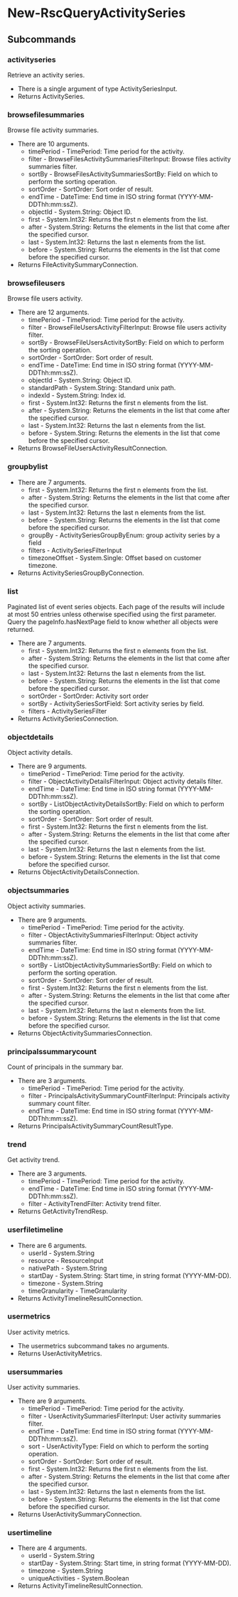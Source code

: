 # New-RscQueryActivitySeries
## Subcommands
### activityseries
Retrieve an activity series.

- There is a single argument of type ActivitySeriesInput.
- Returns ActivitySeries.
### browsefilesummaries
Browse file activity summaries.

- There are 10 arguments.
    - timePeriod - TimePeriod: Time period for the activity.
    - filter - BrowseFilesActivitySummariesFilterInput: Browse files activity summaries filter.
    - sortBy - BrowseFilesActivitySummariesSortBy: Field on which to perform the sorting operation.
    - sortOrder - SortOrder: Sort order of result.
    - endTime - DateTime: End time in ISO string format (YYYY-MM-DDThh:mm:ssZ).
    - objectId - System.String: Object ID.
    - first - System.Int32: Returns the first n elements from the list.
    - after - System.String: Returns the elements in the list that come after the specified cursor.
    - last - System.Int32: Returns the last n elements from the list.
    - before - System.String: Returns the elements in the list that come before the specified cursor.
- Returns FileActivitySummaryConnection.
### browsefileusers
Browse file users activity.

- There are 12 arguments.
    - timePeriod - TimePeriod: Time period for the activity.
    - filter - BrowseFileUsersActivityFilterInput: Browse file users activity filter.
    - sortBy - BrowseFileUsersActivitySortBy: Field on which to perform the sorting operation.
    - sortOrder - SortOrder: Sort order of result.
    - endTime - DateTime: End time in ISO string format (YYYY-MM-DDThh:mm:ssZ).
    - objectId - System.String: Object ID.
    - standardPath - System.String: Standard unix path.
    - indexId - System.String: Index id.
    - first - System.Int32: Returns the first n elements from the list.
    - after - System.String: Returns the elements in the list that come after the specified cursor.
    - last - System.Int32: Returns the last n elements from the list.
    - before - System.String: Returns the elements in the list that come before the specified cursor.
- Returns BrowseFileUsersActivityResultConnection.
### groupbylist
- There are 7 arguments.
    - first - System.Int32: Returns the first n elements from the list.
    - after - System.String: Returns the elements in the list that come after the specified cursor.
    - last - System.Int32: Returns the last n elements from the list.
    - before - System.String: Returns the elements in the list that come before the specified cursor.
    - groupBy - ActivitySeriesGroupByEnum: group activity series by a field
    - filters - ActivitySeriesFilterInput
    - timezoneOffset - System.Single: Offset based on customer timezone.
- Returns ActivitySeriesGroupByConnection.
### list
Paginated list of event series objects. Each page of the results will include at most 50 entries unless otherwise specified using the first parameter. Query the pageInfo.hasNextPage field to know whether all objects were returned.

- There are 7 arguments.
    - first - System.Int32: Returns the first n elements from the list.
    - after - System.String: Returns the elements in the list that come after the specified cursor.
    - last - System.Int32: Returns the last n elements from the list.
    - before - System.String: Returns the elements in the list that come before the specified cursor.
    - sortOrder - SortOrder: Activity sort order
    - sortBy - ActivitySeriesSortField: Sort activity series by field.
    - filters - ActivitySeriesFilter
- Returns ActivitySeriesConnection.
### objectdetails
Object activity details.

- There are 9 arguments.
    - timePeriod - TimePeriod: Time period for the activity.
    - filter - ObjectActivityDetailsFilterInput: Object activity details filter.
    - endTime - DateTime: End time in ISO string format (YYYY-MM-DDThh:mm:ssZ).
    - sortBy - ListObjectActivityDetailsSortBy: Field on which to perform the sorting operation.
    - sortOrder - SortOrder: Sort order of result.
    - first - System.Int32: Returns the first n elements from the list.
    - after - System.String: Returns the elements in the list that come after the specified cursor.
    - last - System.Int32: Returns the last n elements from the list.
    - before - System.String: Returns the elements in the list that come before the specified cursor.
- Returns ObjectActivityDetailsConnection.
### objectsummaries
Object activity summaries.

- There are 9 arguments.
    - timePeriod - TimePeriod: Time period for the activity.
    - filter - ObjectActivitySummariesFilterInput: Object activity summaries filter.
    - endTime - DateTime: End time in ISO string format (YYYY-MM-DDThh:mm:ssZ).
    - sortBy - ListObjectActivitySummariesSortBy: Field on which to perform the sorting operation.
    - sortOrder - SortOrder: Sort order of result.
    - first - System.Int32: Returns the first n elements from the list.
    - after - System.String: Returns the elements in the list that come after the specified cursor.
    - last - System.Int32: Returns the last n elements from the list.
    - before - System.String: Returns the elements in the list that come before the specified cursor.
- Returns ObjectActivitySummariesConnection.
### principalssummarycount
Count of principals in the summary bar.

- There are 3 arguments.
    - timePeriod - TimePeriod: Time period for the activity.
    - filter - PrincipalsActivitySummaryCountFilterInput: Principals activity summary count filter.
    - endTime - DateTime: End time in ISO string format (YYYY-MM-DDThh:mm:ssZ).
- Returns PrincipalsActivitySummaryCountResultType.
### trend
Get activity trend.

- There are 3 arguments.
    - timePeriod - TimePeriod: Time period for the activity.
    - endTime - DateTime: End time in ISO string format (YYYY-MM-DDThh:mm:ssZ).
    - filter - ActivityTrendFilter: Activity trend filter.
- Returns GetActivityTrendResp.
### userfiletimeline
- There are 6 arguments.
    - userId - System.String
    - resource - ResourceInput
    - nativePath - System.String
    - startDay - System.String: Start time, in string format (YYYY-MM-DD).
    - timezone - System.String
    - timeGranularity - TimeGranularity
- Returns ActivityTimelineResultConnection.
### usermetrics
User activity metrics.

- The usermetrics subcommand takes no arguments.
- Returns UserActivityMetrics.
### usersummaries
User activity summaries.

- There are 9 arguments.
    - timePeriod - TimePeriod: Time period for the activity.
    - filter - UserActivitySummariesFilterInput: User activity summaries filter.
    - endTime - DateTime: End time in ISO string format (YYYY-MM-DDThh:mm:ssZ).
    - sort - UserActivityType: Field on which to perform the sorting operation.
    - sortOrder - SortOrder: Sort order of result.
    - first - System.Int32: Returns the first n elements from the list.
    - after - System.String: Returns the elements in the list that come after the specified cursor.
    - last - System.Int32: Returns the last n elements from the list.
    - before - System.String: Returns the elements in the list that come before the specified cursor.
- Returns UserActivitySummaryConnection.
### usertimeline
- There are 4 arguments.
    - userId - System.String
    - startDay - System.String: Start time, in string format (YYYY-MM-DD).
    - timezone - System.String
    - uniqueActivities - System.Boolean
- Returns ActivityTimelineResultConnection.
